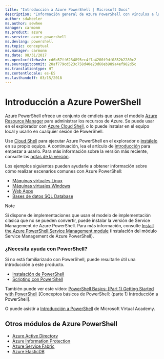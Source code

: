 ```yaml
---
title: "Introducción a Azure PowerShell | Microsoft Docs"
description: "Información general de Azure PowerShell con vínculos a la instalación y configuración."
author: sdwheeler
ms.author: sewhee
manager: carmonm
ms.product: azure
ms.service: azure-powershell
ms.devlang: powershell
ms.topic: conceptual
ms.manager: carmonm
ms.date: 08/31/2017
ms.openlocfilehash: cd6b57ff6234895ec4f7a4200f9df0852b2280c2
ms.sourcegitcommit: 20af779cd523c758d40e23d60eb989a4ef982d5c
ms.translationtype: HT
ms.contentlocale: es-ES
ms.lasthandoff: 03/15/2018
---
```

# <a name="overview-of-azure-powershell"></a>Introducción a Azure PowerShell

Azure PowerShell ofrece un conjunto de cmdlets que usan el modelo [Azure Resource Manager](/azure/azure-resource-manager/resource-group-overview) para administrar los recursos de Azure. Se puede usar en el explorador con [Azure Cloud Shell](/azure/cloud-shell/overview), o lo puede instalar en el equipo local y usarlo en cualquier sesión de PowerShell.

Use [Cloud Shell](/azure/cloud-shell/overview) para ejecutar Azure PowerShell en el explorador o [instálelo](install-azurerm-ps.md) en su propio equipo. A continuación, lea el artículo de [introducción](get-started-azureps.md) para empezar a usarlo. Para más información sobre la versión más reciente, consulte las [notas de la versión](release-notes-azureps.md).

Los ejemplos siguientes pueden ayudarle a obtener información sobre cómo realizar escenarios comunes con Azure PowerShell:

* [Máquinas virtuales Linux](/azure/virtual-machines/virtual-machines-linux-powershell-samples?toc=/powershell/azure/toc.json)
* [Máquinas virtuales Windows](/azure/virtual-machines/virtual-machines-windows-powershell-samples?toc=/powershell/azure/toc.json)
* [Web Apps](/azure/app-service-web/app-service-powershell-samples?toc=/powershell/azure/toc.json)
* [Bases de datos SQL Database](/azure/sql-database/sql-database-powershell-samples?toc=/powershell/azure/toc.json)

> [!NOTE]
> Si dispone de implementaciones que usan el modelo de implementación clásica que no se pueden convertir, puede instalar la versión de Service Management de Azure PowerShell. Para más información, consulte [Install the Azure PowerShell Service Management module](/powershell/azure/servicemanagement/install-azure-ps) (Instalación del módulo Service Management de Azure PowerShell).


### <a name="need-help-with-powershell"></a>¿Necesita ayuda con PowerShell?

Si no está familiarizado con PowerShell, puede resultarle útil una introducción a este producto.

* [Instalación de PowerShell](/powershell/scripting/installing-windows-powershell)
* [Scripting con PowerShell](/powershell/scripting/scripting-with-windows-powershell)

También puede ver este vídeo: [PowerShell Basics: (Part 1) Getting Started with PowerShell](https://channel9.msdn.com/Blogs/Taste-of-Premier/PowerShellBasicsPart1) [Conceptos básicos de PowerShell: (parte 1) Introducción a PowerShell].

O puede asistir a [Introducción a PowerShell](https://mva.microsoft.com/liveevents/powershell-jumpstart) de Microsoft Virtual Academy.

## <a name="other-azure-powershell-modules"></a>Otros módulos de Azure PowerShell

* [Azure Active Directory](/powershell/azure/active-directory/)
* [Azure Information Protection](/powershell/azure/aip/)
* [Azure Service Fabric](/powershell/azure/service-fabric/)
* [Azure ElasticDB](/powershell/azure/elasticdbjobs/)
